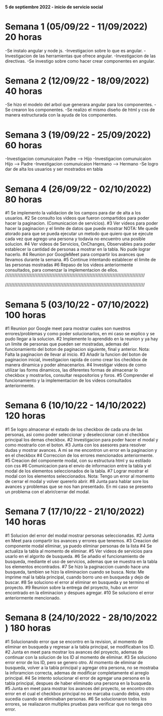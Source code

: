 #### 5 de septiembre 2022 - inicio de servicio social

# Semana 1 (05/09/22 - 11/09/2022) 20 horas
-Se instalo angular y node js.
-Investigacion sobre lo que es angular.
-Investigacion de las herramientas que ofrece angular.
-Investigacion de las directivas.
-Se investigo sobre como hacer crear componentes en angular.
# Semana 2 (12/09/22 - 18/09/2022) 40 horas
-Se hizo el modelo del arbol que generara angular para los componentes.
-Se crearon los componentes.
-Se realizo el mismo diseño de html y css de manera estructurada con la ayuda de los componentes.
# Semana 3 (19/09/22 - 25/09/2022) 60 horas
-Investigacion comunuicaion Padre --> Hijo
-Investigacion comunuicaion Hijo --> Padre
-Investigacion comunuicaion Hermano --> Hermano
-Se logro dar de alta los usuarios y ser mostrados en tabla
# Semana 4 (26/09/22 - 02/10/2022) 80 horas
#1 Se implemento la validacion de los campos para dar de alta a los usuarios.
#2 Se consulto los videos que fueron compartidos para poder hacer la paginacion. (Comunicacion de servicios).
#3 Ver videos para poder hacer la paginacion y el limite de datos que puede mostrar
NOTA: Me quede atorado para que se pueda ejecutar un metodo que quiero que se ejecute cada vez que agrego una 
persona y todavia no encuentro una posible solucion.
#4 Ver videos de Servicios, OnChanges, Observables para poder establecer la cantidad de personas a mostrar en la tabla.
No pude lograr hacerlo.
#4 Reunion por GoogleMeet para compartir los avances que llevamos durante la semana.
#5 Continue intentando  establecer el limite de las personas mostradas
#6 Repaso de los videos anteriormente consultados, para comenzar la implementacion de ellos.
///////////////////////////////////////////////////////////////////////////////////////////

///////////////////////////////////////////////////////////////////////////////////////////
# Semana 5 (03/10/22 - 07/10/2022) 100 horas
#1 Reunion por Google meet para mostrar cuales son nuestros errores/problemas y como poder solucionarlos, en mi caso se explico y se pudo llegar a la solucion.
#2 Implemente lo aprendido en la reunion y ya hay un limite de personas que pueden ser mostradas, ademas del funcionamiento del boton de paginacion siguiente, final y anterior. Nota: Falta la paginacion de llevar al inicio.
#3 Añadir la funcion del boton de paginacion inicial, investigacion rapida de como crear los checkbox de manera dinamica y poder almacenarlos.
#4 Investigar videos de como utilizar las forms dinamicos, las diferentes formas de almacenar lo checkbox y mostrarlos, consultar respositorios y foros.
#5 Comprender el funcionamiento y la implementacion de los videos consultados anteriormente.

# Semana 6 (10/10/22 - 14/10/2022) 120 horas
#1 Se logro almacenar el estado de los checkbox de cada una de las personas, asi como poder seleccionar y deseleccionar con el checkbox principal los demas checkbox.
#2 Investigacion para poder hacer el modal y como mostrarlo con el boton.
#3 Junta con los asesores para resolver dudas y mostrar avances. A mi se me encontron un error en la paginacion y en el checkbox
#4 Correccion de los errores mencionados anteriormente.
#5 Creacion del componente modal, con su estructura html y su estilado con css
#6 Comunicacion para el envio de informacion entre la tabla y el modal de los elementos seleccionados de la tabla.
#7 Lograr mostrar el modal con los elementos seleccionados.
Nota: Tengo un error al momento de cerrar el modal y volver quererlo abrir.
#8 Junta para hablar sore los avances y problemas que se nos han presentado. En mi caso se presento un problema con el abrir/cerrar del modal.

# Semana 7 (17/10/22 - 21/10/2022) 140 horas
#1 Solucion del error del modal mostrar personas seleccionadas.
#2 Junta en Meet para compartir los avances y errores que tenemos.
#3 Creacion del componente modal eliminar, ya puedo eliminar personas de la lista
#4 Se actualiza la tabla al momento de eliminar.
#5 Ver videos de servicios para usarlo en el algorito de busqueda.
#6 Se añadio el funcionamiento de busqueda, mediante el uso de servicios, ademas que se muestra en la tabla los elementos encontrados.
#7 Se hizo la paginaccion cuando hace una busqueda, tambien se hizo la eliminacion cuando se busca. Nota: Me imprime mal la tabla principal, cuando borro uno en busqueda y dejo de buscar.
#8 Se soluciono el error al eliminar en busqueda y se termino el proyecto.
#9 Reunion sobre la entrega del proyecto, hubo un error encontrado en la eliminacion y despues agregar.
#10 Se soluciono el error anteriormente mencionado.

# Semana 8 (24/10/2022  - 28/10/2022 ) 180 horas
#1 Solucionando error que se encontro en la revision, al momento de eliminar en busqueda y regresar a la tabla principal, se modificaban los ID.
#2 Junta en meet para mostrar los avances del proyecto, ademas de continuar con la solucion de los ID al momento de eliminar.
#3 Se soluciono error error de los ID, pero se genero otro. Al momento de eliminar de busqueda, volver a la tabla principal y agregar otra persona, no se mostraba la inforamcion correcta, ademas de modificar completamente el arreglo principal.
#4 Se intento solucionar el error de agregar una persona en la tabla principal, despues de haber eliminado una persona en la busqueda.
#5 Junta en meet para mostrar los avances del proyecto, se encontro otro error en el cual el checkbox principal no se marcaba cuando debia, esto sucedia cuando se eliminaban personas.
#6 Se solucionaron todos los errores, se realiazaron multiples pruebas para verificar que no tenga otro error.
